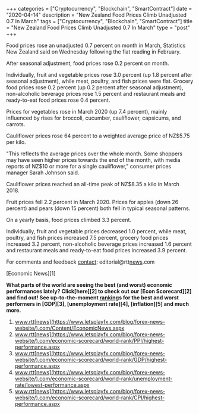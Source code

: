 +++
categories = ["Cryptocurrency", "Blockchain", "SmartContract"]
date = "2020-04-14"
description = "New Zealand Food Prices Climb Unadjusted 0.7 In March"
tags = ["Cryptocurrency", "Blockchain", "SmartContract"]
title = "New Zealand Food Prices Climb Unadjusted 0.7 In March"
type = "post"
+++

Food prices rose an unadjusted 0.7 percent on month in March, Statistics
New Zealand said on Wednesday following the flat reading in February.

After seasonal adjustment, food prices rose 0.2 percent on month.

Individually, fruit and vegetable prices rose 3.0 percent (up 1.8
percent after seasonal adjustment), while meat, poultry, and fish prices
were flat. Grocery food prices rose 0.2 percent (up 0.2 percent after
seasonal adjustment), non-alcoholic beverage prices rose 1.5 percent and
restaurant meals and ready-to-eat food prices rose 0.4 percent.

Prices for vegetables rose in March 2020 (up 7.4 percent), mainly
influenced by rises for broccoli, cucumber, cauliflower, capsicums, and
carrots.

Cauliflower prices rose 64 percent to a weighted average price of
NZ$5.75 per kilo.

"This reflects the average prices over the whole month. Some shoppers
may have seen higher prices towards the end of the month, with media
reports of NZ$10 or more for a single cauliflower," consumer prices
manager Sarah Johnson said.

Cauliflower prices reached an all-time peak of NZ$8.35 a kilo in March
2018.

Fruit prices fell 2.2 percent in March 2020. Prices for apples (down 26
percent) and pears (down 15 percent) both fell in typical seasonal
patterns.

On a yearly basis, food prices climbed 3.3 percent.

Individually, fruit and vegetable prices decreased 1.0 percent, while
meat, poultry, and fish prices increased 7.5 percent, grocery food
prices increased 3.2 percent, non-alcoholic beverage prices increased
1.6 percent and restaurant meals and ready-to-eat food prices increased
3.9 percent.

For comments and feedback [contact](https://www.playgroundfx.com/contact/): editorial@rtt[news](https://www.letsplayfx.com/blog/forex-news-website/).com

[Economic News][1]

 **What parts of the world are seeing the best (and worst) economic
performances lately? Click[here][2] to check out our [Econ Scorecard][2]
and find out! See up-to-the-moment [ranking](https://www.playgroundfx.com/blog/crypto-exchange-ranking/)s for the best and worst
performers in [GDP][3], [unemployment rate][4], [inflation][5] and much
more.**

   1. www.rtt[news](https://www.letsplayfx.com/blog/forex-news-website/).com/Content/EconomicNews.aspx
   2. www.rtt[news](https://www.letsplayfx.com/blog/forex-news-website/).com/economic-scorecard/world-rank/PPI/highest-performance.aspx
   3. www.rtt[news](https://www.letsplayfx.com/blog/forex-news-website/).com/economic-scorecard/world-rank/GDP/highest-performance.aspx
   4. www.rtt[news](https://www.letsplayfx.com/blog/forex-news-website/).com/economic-scorecard/world-rank/unemployment-rate/lowest-performance.aspx
   5. www.rtt[news](https://www.letsplayfx.com/blog/forex-news-website/).com/economic-scorecard/world-rank/CPI/highest-performance.aspx